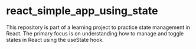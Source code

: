 # react_simple_app_using_state
This repository is part of a learning project to practice state management in React. The primary focus is on understanding how to manage and toggle states in React using the useState hook.
